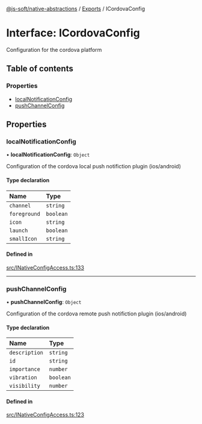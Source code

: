 [@js-soft/native-abstractions](../README.md) / [Exports](../modules.md) / ICordovaConfig

# Interface: ICordovaConfig

Configuration for the cordova platform

## Table of contents

### Properties

- [localNotificationConfig](ICordovaConfig.md#localnotificationconfig)
- [pushChannelConfig](ICordovaConfig.md#pushchannelconfig)

## Properties

### localNotificationConfig

• **localNotificationConfig**: `Object`

Configuration of the cordova local push notifiction plugin (ios/android)

#### Type declaration

| Name | Type |
| :------ | :------ |
| `channel` | `string` |
| `foreground` | `boolean` |
| `icon` | `string` |
| `launch` | `boolean` |
| `smallIcon` | `string` |

#### Defined in

[src/INativeConfigAccess.ts:133](https://github.com/js-soft/ts-native-access/blob/dceb9d6/packages/abstractions/src/INativeConfigAccess.ts#L133)

___

### pushChannelConfig

• **pushChannelConfig**: `Object`

Configuration of the cordova remote push notifiction plugin (ios/android)

#### Type declaration

| Name | Type |
| :------ | :------ |
| `description` | `string` |
| `id` | `string` |
| `importance` | `number` |
| `vibration` | `boolean` |
| `visibility` | `number` |

#### Defined in

[src/INativeConfigAccess.ts:123](https://github.com/js-soft/ts-native-access/blob/dceb9d6/packages/abstractions/src/INativeConfigAccess.ts#L123)
